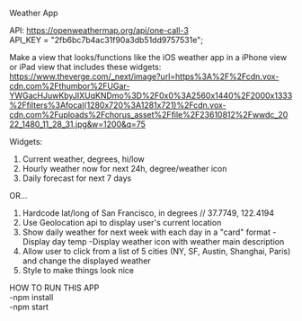 Weather App

API: https://openweathermap.org/api/one-call-3 </br>
API_KEY = "2fb6bc7b4ac31f90a3db51dd9757531e"; </br>

Make a view that looks/functions like the iOS weather app in a iPhone view or iPad view that includes these widgets:
https://www.theverge.com/_next/image?url=https%3A%2F%2Fcdn.vox-cdn.com%2Fthumbor%2FUGar-YWGacHJuwKbyJIXUqKNDmo%3D%2F0x0%3A2560x1440%2F2000x1333%2Ffilters%3Afocal(1280x720%3A1281x721)%2Fcdn.vox-cdn.com%2Fuploads%2Fchorus_asset%2Ffile%2F23610812%2Fwwdc_2022_1480_11_28_31.jpg&w=1200&q=75

Widgets:
1. Current weather, degrees, hi/low
2. Hourly weather now for next 24h, degree/weather icon
3. Daily forecast for next 7 days

OR...

1. Hardcode lat/long of San Francisco, in degrees
    // 37.7749, 122.4194
2. Use Geolocation api to display user's current location
3. Show daily weather for next week with each day in a "card" format
    -Display day temp
    -Display weather icon with weather main description
4. Allow user to click from a list of 5 cities (NY, SF, Austin, Shanghai, Paris) and change the displayed weather
5. Style to make things look nice


HOW TO RUN THIS APP </br>
-npm install </br>
-npm start </br>
